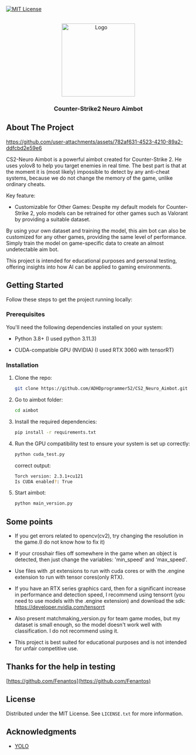 <a id="readme-top"></a>

[![MIT License][license-shield]][license-url]

<br />
<div align="center">
  <a href="https://github.com/cldprgm/CS2_Neuro_Aimbot/">
    <img src="logo/logo2.png" alt="Logo" width="200" height="200">
  </a>

  <h3 align="center">Counter-Strike2 Neuro Aimbot</h3>

</div>


## About The Project


https://github.com/user-attachments/assets/782af631-4523-4210-89a2-ddfcbd2e59e6




CS2-Neuro Aimbot is a powerful aimbot created for Counter-Strike 2. He uses yolov8 to help you target enemies in real time. The best part is that at the moment it is (most likely) impossible to detect by any anti-cheat systems, because we do not change the memory of the game, unlike ordinary cheats.

Key feature:

- Customizable for Other Games: Despite my default models for Counter-Strike 2, yolo models can be retrained for other games such as Valorant by providing a suitable dataset.

By using your own dataset and training the model, this aim bot can also be customized for any other games, providing the same level of performance. Simply train the model on game-specific data to create an almost undetectable aim bot.

This project is intended for educational purposes and personal testing, offering insights into how AI can be applied to gaming environments.


## Getting Started

Follow these steps to get the project running locally:

### Prerequisites

You'll need the following dependencies installed on your system:

- Python 3.8+ (I used python 3.11.3)

- CUDA-compatible GPU (NVIDIA) (I used RTX 3060 with tensorRT)

### Installation

1. Clone the repo:
   ```sh
   git clone https://github.com/ADHDprogrammer52/CS2_Neuro_Aimbot.git
   ```
2. Go to aimbot folder:
   ```sh
   cd aimbot
   ```
3. Install the required dependencies:
   ```sh
   pip install -r requirements.txt
   ```
4. Run the GPU compatibility test to ensure your system is set up correctly:
   ```sh
   python cuda_test.py
   ```
   correct output:
   ```sh
   Torch version: 2.3.1+cu121
   Is CUDA enabled?: True
   ```
5. Start aimbot:
   ```sh
   python main_version.py
   ```

## Some points

- If you get errors related to opencv(cv2), try changing the resolution in the game.(I do not know how to fix it)

- If your crosshair flies off somewhere in the game when an object is detected, then just change the variables: 'min_speed' and 'max_speed'.
- Use files with .pt extensions to run with cuda cores or with the .engine extension to run with tensor cores(only RTX).

- If you have an RTX series graphics card, then for a significant increase in performance and detection speed, I recommend using tensorrt (you need to use models with the .engine extension) and download the sdk: https://developer.nvidia.com/tensorrt

- Also present matchmaking_version.py for team game modes, but my dataset is small enough, so the model doesn't work well with classification. I do not recommend using it.

- This project is best suited for educational purposes and is not intended for unfair competitive use.

## Thanks for the help in testing

[https://github.com/Fenantos](https://github.com/Fenantos)


## License

Distributed under the MIT License. See `LICENSE.txt` for more information.


## Acknowledgments

- [YOLO](https://docs.ultralytics.com/)


[license-shield]: https://img.shields.io/github/license/othneildrew/Best-README-Template.svg?style=for-the-badge
[license-url]: https://github.com/cldprgm/CS2_Neuro_Aimbot/blob/main/LICENSE
